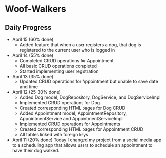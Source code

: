# Woof-Walkers


## Daily Progress
* April 15 (60% done)
  * Added feature that when a user registers a dog, that dog is registered to the current user who is logged in
* April 14 (55% done)
  * Completed CRUD operations for Appointment
  * All basic CRUD operations completed
  * Started implementing user registration
* April 13 (35% done)
  * Updated CRUD operations for Appointment but unable to save date and time
* April 12 (25-30% done)
  * Added Dog model, DogRepository, DogService, and DogServiceImpl
  * Implemented CRUD operations for Dog
  * Created corresponding HTML pages for Dog CRUD
  * Added Appointment model, AppointmentRepository, AppointmentService and AppointmentServiceImpl
  * Implemented CRUD operations for Appointments
  * Created corresponding HTML pages for Appointment CRUD
  * All tables linked with foreign keys
* April 11 (20% done)
Today I changed my project from a social media app to a scheduling app that allows users to schedule an appointment to have their dog walked.

